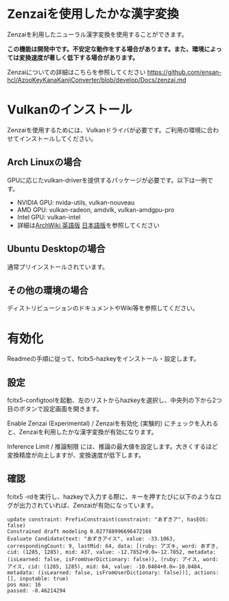 # Zenzaiを使用したかな漢字変換

Zenzaiを利用したニューラル漢字変換を使用することができます。

**この機能は開発中です。不安定な動作をする場合があります。また、環境によっては変換速度が著しく低下する場合があります。**

Zenzaiについての詳細はこちらを参照してください
https://github.com/ensan-hcl/AzooKeyKanaKanjiConverter/blob/develop/Docs/zenzai.md

# Vulkanのインストール

Zenzaiを使用するためには、Vulkanドライバが必要です。ご利用の環境に合わせてインストールしてください。

## Arch Linuxの場合
GPUに応じたvulkan-driverを提供するパッケージが必要です。以下は一例です。
- NVIDIA GPU: nvida-utils, vulkan-nouveau
- AMD GPU: vulkan-radeon, amdvlk, vulkan-amdgpu-pro
- Intel GPU: vulkan-intel
- 詳細は[ArchWiki 英語版](https://wiki.archlinux.org/title/Vulkan#Installation) [日本語版](https://wiki.archlinux.jp/index.php/Vulkan#.E3.82.A4.E3.83.B3.E3.82.B9.E3.83.88.E3.83.BC.E3.83.AB)を参照してください

## Ubuntu Desktopの場合
通常プリインストールされています。

## その他の環境の場合
ディストリビューションのドキュメントやWiki等を参照してください。

# 有効化

Readmeの手順に従って、fcitx5-hazkeyをインストール・設定します。

## 設定

fcitx5-configtoolを起動、左のリストからhazkeyを選択し、中央列の下から2つ目のボタンで設定画面を開きます。

Enable Zenzai (Experimental) / Zenzaiを有効化 (実験的) にチェックを入れると、Zenzaiを利用したかな漢字変換が有効になります。

Inference Limit / 推論制限 には、推論の最大値を設定します。大きくするほど変換精度が向上しますが、変換速度が低下します。

## 確認

fcitx5 -rdを実行し、hazkeyで入力する際に、キーを押すたびに以下のようなログが出力されていれば、Zenzaiが有効になっています。
```
update constraint: PrefixConstraint(constraint: "あずきア", hasEOS: false)
Constrained draft modeling 0.027788996696472168
Evaluate Candidate(text: "あずきアイス", value: -33.1063, correspondingCount: 9, lastMid: 64, data: [(ruby: アズキ, word: あずき, cid: (1285, 1285), mid: 437, value: -12.7852+0.0=-12.7852, metadata: (isLearned: false, isFromUserDictionary: false)), (ruby: アイス, word: アイス, cid: (1285, 1285), mid: 64, value: -10.0484+0.0=-10.0484, metadata: (isLearned: false, isFromUserDictionary: false))], actions: [], inputable: true)
pos max: 16
passed: -0.46214294
```
